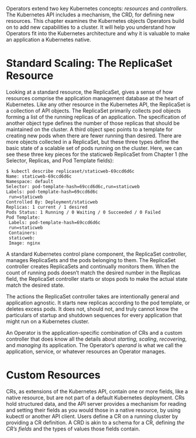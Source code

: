 Operators extend two key Kubernetes concepts: *resources* and *controllers*. The Kubernetes API includes a mechanism, the CRD, for defining new resources. This chapter examines the Kubernetes objects Operators build on to add new capabilities to a cluster. It will help you understand how Operators fit into the Kubernetes architecture and why it is valuable to make an application a Kubernetes native.

# Standard Scaling: The ReplicaSet Resource

Looking at a standard resource, the ReplicaSet, gives a sense of how resources comprise the application management database at the heart of Kubernetes. Like any other resource in the Kubernetes API, the ReplicaSet is a collection of API objects. The ReplicaSet primarily collects pod objects forming a list of the running replicas of an application. The specification of another object type defines the number of those replicas that should be maintained on the cluster. A third object spec points to a template for creating new pods when there are fewer running than desired. There are more objects collected in a ReplicaSet, but these three types define the basic state of a scalable set of pods running on the cluster. Here, we can see these three key pieces for the staticweb ReplicaSet from Chapter 1 (the Selector, Replicas, and Pod Template fields):

```
$ kubectl describe replicaset/staticweb-69ccd6d6c
Name: staticweb-69ccd6d6c
Namespace: default
Selector: pod-template-hash=69ccd6d6c,run=staticweb
Labels: pod-template-hash=69ccd6d6c
 run=staticweb
Controlled By: Deployment/staticweb
Replicas: 1 current / 1 desired
Pods Status: 1 Running / 0 Waiting / 0 Succeeded / 0 Failed
Pod Template:
 Labels: pod-template-hash=69ccd6d6c
 run=staticweb
 Containers:
 staticweb:
 Image: nginx
```

A standard Kubernetes control plane component, the ReplicaSet controller, manages ReplicaSets and the pods belonging to them. The ReplicaSet controller creates ReplicaSets and continually monitors them. When the count of running pods doesn’t match the desired number in the Replicas field, the ReplicaSet controller starts or stops pods to make the actual state match the desired state.

The actions the ReplicaSet controller takes are intentionally general and application agnostic. It starts new replicas according to the pod template, or deletes excess pods. It does not, should not, and truly cannot know the particulars of startup and shutdown sequences for every application that might run on a Kubernetes cluster.

An Operator is the application-specific combination of CRs and a custom controller that does know all the details about *starting*, *scaling*, *recovering*, and *managing* its application. The Operator’s *operand* is what we call the application, service, or whatever resources an Operator manages.

# Custom Resources

CRs, as extensions of the Kubernetes API, contain one or more fields, like a native resource, but are not part of a default Kubernetes deployment. CRs hold structured data, and the API server provides a mechanism for reading and setting their fields as you would those in a native resource, by using kubectl or another API client. Users define a CR on a running cluster by providing a CR definition. A CRD is akin to a schema for a CR, defining *the CR’s fields* and the types of values those fields contain.























